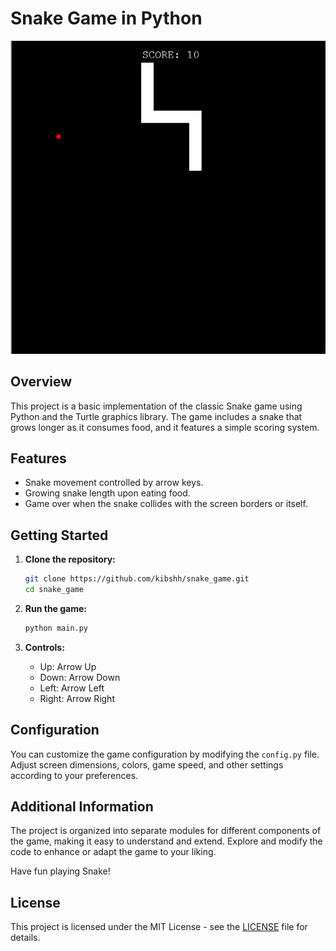 # Snake Game in Python

![Snake Game](Screenshot/screenshot.png)

## Overview

This project is a basic implementation of the classic Snake game using Python and the Turtle graphics library. The game includes a snake that grows longer as it consumes food, and it features a simple scoring system.

## Features

- Snake movement controlled by arrow keys.
- Growing snake length upon eating food.
- Game over when the snake collides with the screen borders or itself.

## Getting Started

1. **Clone the repository:**

    ```bash
    git clone https://github.com/kibshh/snake_game.git
    cd snake_game
    ```

2. **Run the game:**

    ```bash
    python main.py
    ```

3. **Controls:**

   - Up: Arrow Up
   - Down: Arrow Down
   - Left: Arrow Left
   - Right: Arrow Right

## Configuration

You can customize the game configuration by modifying the `config.py` file. Adjust screen dimensions, colors, game speed, and other settings according to your preferences.

## Additional Information

The project is organized into separate modules for different components of the game, making it easy to understand and extend. Explore and modify the code to enhance or adapt the game to your liking.

Have fun playing Snake!

## License

This project is licensed under the MIT License - see the [LICENSE](LICENSE) file for details.
